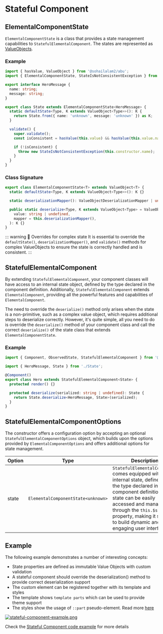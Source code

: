 # Stateful Component

## ElementalComponentState

`ElementalComponentState` is a class that provides a state management capabilities to `StatefulElementalComponent`.
The states are represented as [ValueObjects](https://abu.sohailalam.in/data-helpers/value-object/index).

### Example

```ts
import { hasValue, ValueObject } from '@sohailalam2/abu';
import { ElementalComponentState, StateIsNotConsistentException } from '@sohailalam2/elemental-web';

export interface HeroMessage {
  name: string;
  message: string;
}

export class State extends ElementalComponentState<HeroMessage> {
  static defaultState<Type, K extends ValueObject<Type>>(): K {
    return State.from({ name: 'unknown', message: 'unknown' }) as K;
  }

  validate() {
    super.validate();
    const isConsistent = hasValue(this.value) && hasValue(this.value.name) && hasValue(this.value.message);

    if (!isConsistent) {
      throw new StateIsNotConsistentException(this.constructor.name);
    }
  }
}
```

### Class Signature

```ts
export class ElementalComponentState<T> extends ValueObject<T> {
  static defaultState<Type, K extends ValueObject<Type>>(): K {}

  static deserializationMapper(): ValueObjectDeserializationMapper | undefined {}

  public static deserialize<Type, K extends ValueObject<Type> = ValueObject<Type>>(
    value: string | undefined,
    mapper = this.deserializationMapper(),
  ): K {}
}
```

::: warning 👺 Overrides for complex state
It is essential to override the `defaultState()`, `deserializationMapper()`, and `validate()` methods for complex
ValueObjects to ensure the state is correctly handled and is consistent.
:::

## StatefulElementalComponent

By extending `StatefulElementalComponent`, your component classes will have access to an internal state object,
defined by the type declared in the component definition. Additionally, `StatefulElementalComponent` extends `ElementalComponent`,
providing all the powerful features and capabilities of `ElementalComponent`.

The need to override the `deserialize()` method only arises when the state is a non-primitive, such as a complex value object,
which requires additional steps to deserialize correctly. However, it's quite simple, all you need to do is override the `deserialize()` method of your component class
and call the correct `deserialize()` of the state class that extends `ElementalComponentState`.

### Example

```ts
import { Component, ObservedState, StatefulElementalComponent } from '@sohailalam2/elemental-web';

import { HeroMessage, State } from './State';

@Component()
export class Hero extends StatefulElementalComponent<State> {
  protected render() {}

  protected deserialize(serialized: string | undefined): State {
    return State.deserialize<HeroMessage, State>(serialized);
  }
}
```

## StatefulElementalComponentOptions

The constructor offers a configuration option by accepting an optional `StatefulElementalComponentOptions` object,
which builds upon the options provided by `ElementalComponentOptions` and offers additional options for state management.

| Option | Type                               | Description                                                                                                                                                                                                                                                                    |
| ------ | ---------------------------------- | ------------------------------------------------------------------------------------------------------------------------------------------------------------------------------------------------------------------------------------------------------------------------------ |
| state  | `ElementalComponentState<unknown>` | `StatefulElementalComponent` comes equipped with an internal state, defined by the type declared in the component definition. The state can be easily accessed and managed through the `this.$state` property, making it simple to build dynamic and engaging user interfaces. |

## Example

The following example demonstrates a number of interesting concepts:

- State properties are defined as immutable Value Objects with custom validation
- A stateful component should override the deserialization() method to provide correct deserialization support
- The custom element can be registered together with its template and styles
- The template shows `template parts` which can be used to provide theme support
- The styles show the usage of `::part` pseudo-element. Read more [here](https://developer.mozilla.org/en-US/docs/Web/CSS/::part)

[![stateful-component-example.png](/assets/elemental-component/stateful-component-example.png)](../examples/2-stateful-component.md)

Check the [Stateful Component code example](../examples/2-stateful-component.md) for more details
